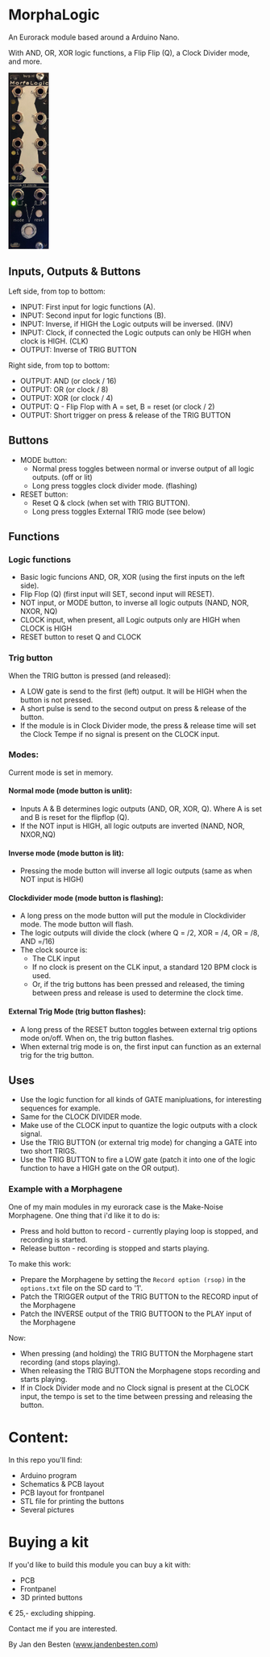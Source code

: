 # MorphaLogic

An Eurorack module based around a Arduino Nano.

With AND, OR, XOR logic functions, a Flip Flip (Q), a Clock Divider mode, and more.

<img src="pictures/FRONT PANEL.png" alt="Morgalogic Front Panel" height="350px">

## Inputs, Outputs & Buttons

Left side, from top to bottom:

- INPUT: First input for logic functions (A).
- INPUT: Second input for logic functions (B).
- INPUT: Inverse, if HIGH the Logic outputs will be inversed. (INV)
- INPUT: Clock, if connected the Logic outputs can only be HIGH when clock is HIGH. (CLK)
- OUTPUT: Inverse of TRIG BUTTON

Right side, from top to bottom:

- OUTPUT: AND (or clock / 16)
- OUTPUT: OR (or clock / 8)
- OUTPUT: XOR (or clock / 4)
- OUTPUT: Q - Flip Flop with A = set, B = reset (or clock / 2)
- OUTPUT: Short trigger on press & release of the TRIG BUTTON

## Buttons

- MODE button:
  - Normal press toggles between normal or inverse output of all logic outputs. (off or lit)
  - Long press toggles clock divider mode. (flashing)
- RESET button:
  - Reset Q & clock (when set with TRIG BUTTON).
  - Long press toggles External TRIG mode (see below)

## Functions

### Logic functions

- Basic logic funcions AND, OR, XOR (using the first inputs on the left side).
- Flip Flop (Q) (first input will SET, second input will RESET).
- NOT input, or MODE button, to inverse all logic outputs (NAND, NOR, NXOR, NQ)
- CLOCK input, when present, all Logic outputs only are HIGH when CLOCK is HIGH
- RESET button to reset Q and CLOCK

### Trig button

When the TRIG button is pressed (and released):

- A LOW gate is send to the first (left) output. It will be HIGH when the button is not pressed.
- A short pulse is send to the second output on press & release of the button.
- If the module is in Clock Divider mode, the press & release time will set the Clock Tempe if no signal is present on the CLOCK input.

### Modes:

Current mode is set in memory.

#### Normal mode (mode button is unlit):

- Inputs A & B determines logic outputs (AND, OR, XOR, Q). Where A is set and B is reset for the flipflop (Q).
- If the NOT input is HIGH, all logic outputs are inverted (NAND, NOR, NXOR,NQ)

#### Inverse mode (mode button is lit):

- Pressing the mode button will inverse all logic outputs (same as when NOT input is HIGH)

#### Clockdivider mode (mode button is flashing):

- A long press on the mode button will put the module in Clockdivider mode. The mode button will flash.
- The logic outputs will divide the clock (where Q = /2, XOR = /4, OR = /8, AND =/16)
- The clock source is:
  - The CLK input
  - If no clock is present on the CLK input, a standard 120 BPM clock is used.
  - Or, if the trig buttons has been pressed and released, the timing between press and release is used to determine the clock time.

#### External Trig Mode (trig button flashes):

- A long press of the RESET button toggles between external trig options mode on/off. When on, the trig button flashes.
- When external trig mode is on, the first input can function as an external trig for the trig button.


## Uses

- Use the logic function for all kinds of GATE manipluations, for interesting sequences for example.
- Same for the CLOCK DIVIDER mode.
- Make use of the CLOCK input to quantize the logic outputs with a clock signal.
- Use the TRIG BUTTON (or external trig mode) for changing a GATE into two short TRIGS.
- Use the TRIG BUTTON to fire a LOW gate (patch it into one of the logic function to have a HIGH gate on the OR output).

### Example with a Morphagene

One of my main modules in my eurorack case is the Make-Noise Morphagene. One thing that i'd like it to do is:

- Press and hold button to record - currently playing loop is stopped, and recording is started.
- Release button - recording is stopped and starts playing.

To make this work:

- Prepare the Morphagene by setting the `Record option (rsop)` in the `options.txt` file on the SD card to '1'.
- Patch the TRIGGER output of the TRIG BUTTON to the RECORD input of the Morphagene
- Patch the INVERSE output of the TRIG BUTTOON to the PLAY input of the Morphagene

Now:

- When pressing (and holding) the TRIG BUTTON the Morphagene start recording (and stops playing).
- When releasing the TRIG BUTTON the Morphagene stops recording and starts playing.
- If in Clock Divider mode and no Clock signal is present at the CLOCK input, the tempo is set to the time between pressing and releasing the button.

# Content:

In this repo you'll find:

- Arduino program
- Schematics & PCB layout
- PCB layout for frontpanel
- STL file for printing the buttons
- Several pictures

# Buying a kit

If you'd like to build this module you can buy a kit with:

- PCB
- Frontpanel
- 3D printed buttons

€ 25,- excluding shipping.

Contact me if you are interested.

By Jan den Besten (www.jandenbesten.com)
